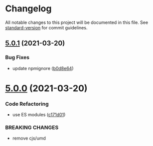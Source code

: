 # Changelog

All notable changes to this project will be documented in this file. See [standard-version](https://github.com/conventional-changelog/standard-version) for commit guidelines.

## [5.0.1](https://github.com/dmnsgn/async-preloader/compare/v5.0.0...v5.0.1) (2021-03-20)


### Bug Fixes

* update npmignore ([b0d8e64](https://github.com/dmnsgn/async-preloader/commit/b0d8e64d4c4de183c9e61f78feab21731cd8f1e0))



# [5.0.0](https://github.com/dmnsgn/async-preloader/compare/v4.9.2...v5.0.0) (2021-03-20)


### Code Refactoring

* use ES modules ([c171d01](https://github.com/dmnsgn/async-preloader/commit/c171d0178f27b5e04fff7ea02260517b062e9e24))


### BREAKING CHANGES

* remove cjs/umd
